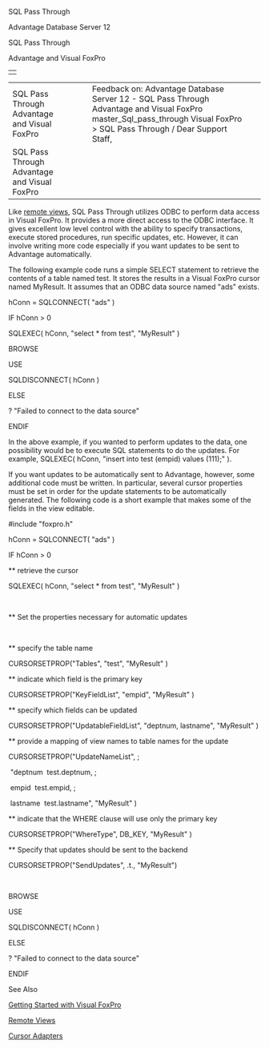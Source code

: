 SQL Pass Through




Advantage Database Server 12  

SQL Pass Through

Advantage and Visual FoxPro

|  |
| --- |
|  |

|  |  |  |  |  |
| --- | --- | --- | --- | --- |
| SQL Pass Through  Advantage and Visual FoxPro |  |  | Feedback on: Advantage Database Server 12 - SQL Pass Through Advantage and Visual FoxPro master\_Sql\_pass\_through Visual FoxPro > SQL Pass Through / Dear Support Staff, |  |
| SQL Pass Through  Advantage and Visual FoxPro |  |  |  |  |

Like [remote views](master_remote_views.htm), SQL Pass Through utilizes ODBC to perform data access in Visual FoxPro. It provides a more direct access to the ODBC interface. It gives excellent low level control with the ability to specify transactions, execute stored procedures, run specific updates, etc. However, it can involve writing more code especially if you want updates to be sent to Advantage automatically.

The following example code runs a simple SELECT statement to retrieve the contents of a table named test. It stores the results in a Visual FoxPro cursor named MyResult. It assumes that an ODBC data source named "ads" exists.

hConn = SQLCONNECT( "ads" )

IF hConn > 0

SQLEXEC( hConn, "select \* from test", "MyResult" )

BROWSE

USE

SQLDISCONNECT( hConn )

ELSE

? "Failed to connect to the data source"

ENDIF

In the above example, if you wanted to perform updates to the data, one possibility would be to execute SQL statements to do the updates. For example, SQLEXEC( hConn, "insert into test (empid) values (111);" ).

If you want updates to be automatically sent to Advantage, however, some additional code must be written. In particular, several cursor properties must be set in order for the update statements to be automatically generated. The following code is a short example that makes some of the fields in the view editable.

#include "foxpro.h"

hConn = SQLCONNECT( "ads" )

IF hConn > 0

\*\* retrieve the cursor

SQLEXEC( hConn, "select \* from test", "MyResult" )

 

\*\* Set the properties necessary for automatic updates

 

\*\* specify the table name

CURSORSETPROP("Tables", "test", "MyResult" )

\*\* indicate which field is the primary key

CURSORSETPROP("KeyFieldList", "empid", "MyResult" )

\*\* specify which fields can be updated

CURSORSETPROP("UpdatableFieldList", "deptnum, lastname", "MyResult" )

\*\* provide a mapping of view names to table names for the update

CURSORSETPROP("UpdateNameList", ;

 "deptnum  test.deptnum, ;

 empid  test.empid, ;

 lastname  test.lastname", "MyResult" )

\*\* indicate that the WHERE clause will use only the primary key

CURSORSETPROP("WhereType", DB\_KEY, "MyResult" )

\*\* Specify that updates should be sent to the backend

CURSORSETPROP("SendUpdates", .t., "MyResult")

 

BROWSE

USE

SQLDISCONNECT( hConn )

ELSE

? "Failed to connect to the data source"

ENDIF

See Also

[Getting Started with Visual FoxPro](master_getting_started_with_visual_foxpro.htm)

[Remote Views](master_remote_views.htm)

[Cursor Adapters](master_cursor_adapters.htm)
